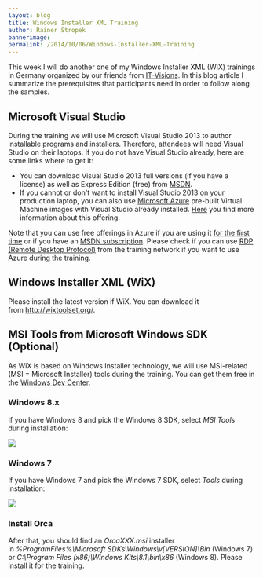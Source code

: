 ```yaml
---
layout: blog
title: Windows Installer XML Training
author: Rainer Stropek
bannerimage: 
permalink: /2014/10/06/Windows-Installer-XML-Training
---
```


<p xmlns="http://www.w3.org/1999/xhtml">This week I will do another one of my Windows Installer XML (WiX) trainings in Germany organized by our friends from <a href="http://www.it-visions.de/start.aspx" target="_blank">IT-Visions</a>. In this blog article I summarize the prerequisites that participants need in order to follow along the samples.</p><h2 xmlns="http://www.w3.org/1999/xhtml">Microsoft Visual Studio</h2><p xmlns="http://www.w3.org/1999/xhtml">During the training we will use Microsoft Visual Studio 2013 to author installable programs and installers. Therefore, attendees will need Visual Studio on their laptops. If you do not have Visual Studio already, here are some links where to get it:</p><ul xmlns="http://www.w3.org/1999/xhtml">
  <li>You can download Visual Studio 2013 full versions (if you have a license) as well as Express Edition (free) from <a href="http://msdn.microsoft.com/developer-resource-downloads-msdn" target="_blank">MSDN</a>.</li>
  <li>If you cannot or don't want to install Visual Studio 2013 on your production laptop, you can also use <a href="http://azure.microsoft.com" target="_blank">Microsoft Azure</a> pre-built Virtual Machine images with Visual Studio already installed. <a href="http://azure.microsoft.com/en-us/campaigns/visual-studio-2013/" target="_blank">Here</a> you find more information about this offering.</li>
</ul><p class="showcase" xmlns="http://www.w3.org/1999/xhtml">Note that you can use free offerings in Azure if you are using it <a href="http://azure.microsoft.com/en-us/pricing/free-trial/" title="Azure Free Trial" target="_blank">for the first time</a> or if you have an <a href="http://azure.microsoft.com/en-us/pricing/member-offers/msdn-benefits-details/" target="_blank">MSDN subscription</a>. Please check if you can use <a href="http://en.wikipedia.org/wiki/Remote_Desktop_Protocol" target="_blank">RDP (Remote Desktop Protocol)</a> from the training network if you want to use Azure during the training.</p><h2 xmlns="http://www.w3.org/1999/xhtml">Windows Installer XML (WiX)</h2><p xmlns="http://www.w3.org/1999/xhtml">Please install the latest version if WiX. You can download it from <a href="http://wixtoolset.org/">http://wixtoolset.org/</a>.</p><h2 xmlns="http://www.w3.org/1999/xhtml">MSI Tools from Microsoft Windows SDK (Optional)</h2><p xmlns="http://www.w3.org/1999/xhtml">As WiX is based on Windows Installer technology, we will use MSI-related (MSI = Microsoft Installer) tools during the training. You can get them free in the <a href="http://msdn.microsoft.com/en-US/windows/desktop/aa904949.aspx" target="_blank">Windows Dev Center</a>.</p><h3 xmlns="http://www.w3.org/1999/xhtml">Windows 8.x</h3><p xmlns="http://www.w3.org/1999/xhtml">If you have Windows 8 and pick the Windows 8 SDK, select <em>MSI Tools</em> during installation:</p><p xmlns="http://www.w3.org/1999/xhtml">
  <img src="{{site.baseurl}}/images/blog/2014/10/MSIToolsWin8.png" />
</p><h3 class="textalignleft" xmlns="http://www.w3.org/1999/xhtml">Windows 7</h3><p xmlns="http://www.w3.org/1999/xhtml">If you have Windows 7 and pick the Windows 7 SDK, select <em>Tools</em> during installation:</p><p xmlns="http://www.w3.org/1999/xhtml">
  <img src="{{site.baseurl}}/images/blog/2014/10/MSIToolsWin7.png" />
</p><h3 xmlns="http://www.w3.org/1999/xhtml">Install Orca</h3><p xmlns="http://www.w3.org/1999/xhtml">After that, you should find an <em>OrcaXXX.msi</em> installer in <em>%ProgramFiles%\Microsoft SDKs\Windows\v[VERSION]\Bin</em> (Windows 7) or <em>C:\Program Files (x86)\Windows Kits\8.1\bin\x86</em> (Windows 8). Please install it for the training.</p>